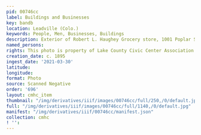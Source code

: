 ```yaml
---
pid: 00746cc
label: Buildings and Businesses
key: bandb
location: Leadville (Colo.)
keywords: People, Men, Businesses, Buildings
description: Exterior of Robert L. Haughey Grocery store, 1001 Poplar Street, c. 1895
named_persons: 
rights: This photo is property of Lake County Civic Center Association.
creation_date: c. 1895
ingest_date: '2021-03-30'
latitude: 
longitude: 
format: Photo
source: Scanned Negative
order: '696'
layout: cmhc_item
thumbnail: "/img/derivatives/iiif/images/00746cc/full/250,/0/default.jpg"
full: "/img/derivatives/iiif/images/00746cc/full/1140,/0/default.jpg"
manifest: "/img/derivatives/iiif/00746cc/manifest.json"
collection: cmhc
! '': 
---
```

